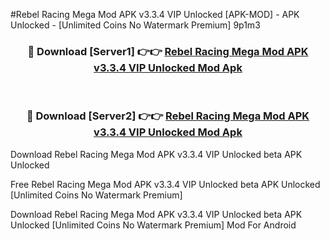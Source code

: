 #Rebel Racing Mega Mod APK v3.3.4 VIP Unlocked [APK-MOD] - APK Unlocked - [Unlimited Coins No Watermark Premium] 9p1m3



<div align="center">

<h3>🔴 Download [Server1] 👉👉 <a href="https://momento.my/?title=Rebel_Racing_Mega_Mod_APK_v3.3.4_VIP_Unlocked">Rebel Racing Mega Mod APK v3.3.4 VIP Unlocked Mod Apk</a></h3><br>

<h3>🔴 Download [Server2] 👉👉 <a href="https://momento.my/?title=Rebel_Racing_Mega_Mod_APK_v3.3.4_VIP_Unlocked">Rebel Racing Mega Mod APK v3.3.4 VIP Unlocked Mod Apk</a></h3>
</div>



Download Rebel Racing Mega Mod APK v3.3.4 VIP Unlocked beta APK Unlocked

Free Rebel Racing Mega Mod APK v3.3.4 VIP Unlocked beta APK Unlocked [Unlimited Coins No Watermark Premium]

Download Rebel Racing Mega Mod APK v3.3.4 VIP Unlocked beta APK Unlocked [Unlimited Coins No Watermark Premium] Mod For Android
